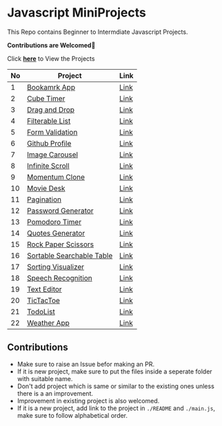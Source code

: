 # Javascript MiniProjects

This Repo contains Beginner to Intermdiate Javascript Projects.

**Contributions are Welcomed💙**

Click [**here**](https://mani-barathi.github.io/Javascript_MiniProjects/) to View the Projects

| No  | Project                                                                                                                    | Link                                                                                                |
| --- | -------------------------------------------------------------------------------------------------------------------------- | --------------------------------------------------------------------------------------------------- |
| 1   | [Bookamrk App](https://github.com/mani-barathi/Javascript_MiniProjects/tree/master/Bookmark-app)                           | [Link](https://mani-barathi.github.io/Javascript_MiniProjects/Bookmark-app/index.html)              |
| 2   | [Cube Timer](https://github.com/mani-barathi/Javascript_MiniProjects/tree/master/CubeTimer)                                | [Link](https://mani-barathi.github.io/Javascript_MiniProjects/CubeTimer/index.html)                 |
| 3   | [Drag and Drop](https://github.com/mani-barathi/Javascript_MiniProjects/tree/master/Drag_Drop)                             | [Link](https://mani-barathi.github.io/Javascript_MiniProjects/Drag_Drop/index.html)                 |
| 4   | [Filterable List](https://github.com/mani-barathi/Javascript_MiniProjects/tree/master/Filterable_list)                     | [Link](https://mani-barathi.github.io/Javascript_MiniProjects/Filterable_list/index.html)           |
| 5   | [Form Validation](https://github.com/mani-barathi/Javascript_MiniProjects/tree/master/Form_Validation)                     | [Link](https://mani-barathi.github.io/Javascript_MiniProjects/Form_Validation/index.html)           |
| 6   | [Github Profile](https://github.com/mani-barathi/Javascript_MiniProjects/tree/master/Github_Profile)                       | [Link](https://mani-barathi.github.io/Javascript_MiniProjects/Github_Profile/index.html)            |
| 7   | [Image Carousel](https://github.com/mani-barathi/Javascript_MiniProjects/tree/master/Image_Carousel)                       | [Link](https://mani-barathi.github.io/Javascript_MiniProjects/Image_Carousel/index.html)            |
| 8   | [Infinite Scroll](https://github.com/mani-barathi/Javascript_MiniProjects/tree/master/Infinite_scroll)                     | [Link](https://mani-barathi.github.io/Javascript_MiniProjects/Infinite_scroll/index.html)           |
| 9   | [Momentum Clone](https://github.com/mani-barathi/Javascript_MiniProjects/tree/master/Momentum-Clone)                       | [Link](https://mani-barathi.github.io/Javascript_MiniProjects/Momentum-Clone/index.html)            |
| 10  | [Movie Desk](https://github.com/mani-barathi/Javascript_MiniProjects/tree/master/Movie_desk)                               | [Link](https://mani-barathi.github.io/Javascript_MiniProjects/Movie_desk/index.html)                |
| 11  | [Pagination](https://github.com/mani-barathi/Javascript_MiniProjects/tree/master/Pagination)                               | [Link](https://mani-barathi.github.io/Javascript_MiniProjects/Pagination/index.html)                |
| 12  | [Password Generator](https://github.com/mani-barathi/Javascript_MiniProjects/tree/master/Password_Generator)               | [Link](https://mani-barathi.github.io/Javascript_MiniProjects/Password_Generator/index.html)        |
| 13  | [Pomodoro Timer](https://github.com/mani-barathi/Javascript_MiniProjects/tree/master/Pomodoro_Timer)                       | [Link](https://mani-barathi.github.io/Javascript_MiniProjects/Pomodoro_Timer/index.html)            |
| 14  | [Quotes Generator](https://github.com/mani-barathi/Javascript_MiniProjects/tree/master/Quote_generator)                    | [Link](https://mani-barathi.github.io/Javascript_MiniProjects/Quote_generator/index.html)           |
| 15  | [Rock Paper Scissors](https://github.com/mani-barathi/Javascript_MiniProjects/tree/master/Rock_Paper_Scissors)             | [Link](https://mani-barathi.github.io/Javascript_MiniProjects/Quote_generator/index.html)           |
| 16  | [Sortable Searchable Table](https://github.com/mani-barathi/Javascript_MiniProjects/tree/master/Sortable_Searchable_Table) | [Link](https://mani-barathi.github.io/Javascript_MiniProjects/Sortable_Searchable_Table/index.html) |
| 17  | [Sorting Visualizer](https://github.com/mani-barathi/Javascript_MiniProjects/tree/master/Sorting_Visualizer)               | [Link](https://mani-barathi.github.io/Javascript_MiniProjects/Sorting_Visualizer/index.html)        |
| 18  | [Speech Recognition](https://github.com/mani-barathi/Javascript_MiniProjects/tree/master/Speech_Recognition)               | [Link](https://mani-barathi.github.io/Javascript_MiniProjects/Speech_Recognition/index.html)        |
| 19  | [Text Editor](https://github.com/mani-barathi/Javascript_MiniProjects/tree/master/Text_Editor)                             | [Link](https://mani-barathi.github.io/Javascript_MiniProjects/Text_Editor/index.html)               |
| 20  | [TicTacToe](https://github.com/mani-barathi/Javascript_MiniProjects/tree/master/TicTacToe)                                 | [Link](https://mani-barathi.github.io/Javascript_MiniProjects/TicTacToe/index.html)                 |
| 21  | [TodoList](https://github.com/mani-barathi/Javascript_MiniProjects/tree/master/TodoList)                                   | [Link](https://mani-barathi.github.io/Javascript_MiniProjects/TodoList/index.html)                  |
| 22  | [Weather App](https://github.com/mani-barathi/Javascript_MiniProjects/tree/master/Weather_App)                             | [Link](https://mani-barathi.github.io/Javascript_MiniProjects/Weather_App/index.html)               |

## Contributions

- Make sure to raise an Issue befor making an PR.
- If it is new project, make sure to put the files inside a seperate folder with suitable name.
- Don't add project which is same or similar to the existing ones unless there is a an improvement.
- Improvement in existing project is also welcomed.
- If it is a new project, add link to the project in `./README` and `./main.js`, make sure to follow alphabetical order.
